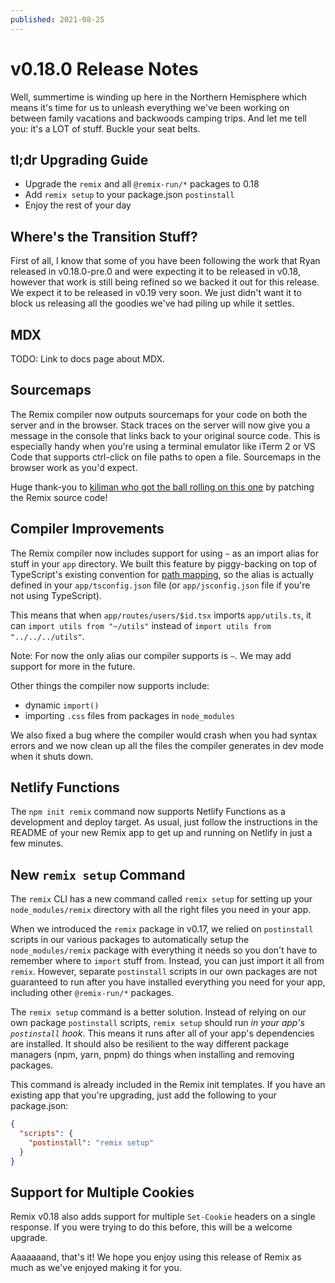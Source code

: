 ```yaml
---
published: 2021-08-25
---
```


# v0.18.0 Release Notes

Well, summertime is winding up here in the Northern Hemisphere which means it's time for us to unleash everything we've been working on between family vacations and backwoods camping trips. And let me tell you: it's a LOT of stuff. Buckle your seat belts.

## tl;dr Upgrading Guide

- Upgrade the `remix` and all `@remix-run/*` packages to 0.18
- Add `remix setup` to your package.json `postinstall`
- Enjoy the rest of your day

## Where's the Transition Stuff?

First of all, I know that some of you have been following the work that Ryan released in v0.18.0-pre.0 and were expecting it to be released in v0.18, however that work is still being refined so we backed it out for this release. We expect it to be released in v0.19 very soon. We just didn't want it to block us releasing all the goodies we've had piling up while it settles.

## MDX

TODO: Link to docs page about MDX.

## Sourcemaps

The Remix compiler now outputs sourcemaps for your code on both the server and in the browser. Stack traces on the server will now give you a message in the console that links back to your original source code. This is especially handy when you're using a terminal emulator like iTerm 2 or VS Code that supports ctrl-click on file paths to open a file. Sourcemaps in the browser work as you'd expect.

Huge thank-you to [kiliman who got the ball rolling on this one](https://discord.com/channels/770287896669978684/771068344320786452/870112384151322674) by patching the Remix source code!

## Compiler Improvements

The Remix compiler now includes support for using `~` as an import alias for stuff in your `app` directory. We built this feature by piggy-backing on top of TypeScript's existing convention for [path mapping](https://www.typescriptlang.org/docs/handbook/module-resolution.html#path-mapping), so the alias is actually defined in your `app/tsconfig.json` file (or `app/jsconfig.json` file if you're not using TypeScript). 

This means that when `app/routes/users/$id.tsx` imports `app/utils.ts`, it can `import utils from "~/utils"` instead of `import utils from "../../../utils"`.

Note: For now the only alias our compiler supports is `~`. We may add support for more in the future.

Other things the compiler now supports include:

- dynamic `import()`
- importing `.css` files from packages in `node_modules`

We also fixed a bug where the compiler would crash when you had syntax errors and we now clean up all the files the compiler generates in dev mode when it shuts down.

## Netlify Functions

The `npm init remix` command now supports Netlify Functions as a development and deploy target. As usual, just follow the instructions in the README of your new Remix app to get up and running on Netlify in just a few minutes.

## New `remix setup` Command

The `remix` CLI has a new command called `remix setup` for setting up your `node_modules/remix` directory with all the right files you need in your app.

When we introduced the `remix` package in v0.17, we relied on `postinstall` scripts in our various packages to automatically setup the `node_modules/remix` package with everything it needs so you don't have to remember where to `import` stuff from. Instead, you can just import it all from `remix`. However, separate `postinstall` scripts in our own packages are not guaranteed to run after you have installed everything you need for your app, including other `@remix-run/*` packages.

The `remix setup` command is a better solution. Instead of relying on our own package `postinstall` scripts, `remix setup` should run *in your app's `postinstall` hook*. This means it runs after all of your app's dependencies are installed. It should also be resilient to the way different package managers (npm, yarn, pnpm) do things when installing and removing packages.

This command is already included in the Remix init templates. If you have an existing app that you're upgrading, just add the following to your package.json:

```json
{
  "scripts": {
    "postinstall": "remix setup"
  }
}
```

## Support for Multiple Cookies

Remix v0.18 also adds support for multiple `Set-Cookie` headers on a single response. If you were trying to do this before, this will be a welcome upgrade.

Aaaaaaand, that's it! We hope you enjoy using this release of Remix as much as we've enjoyed making it for you.